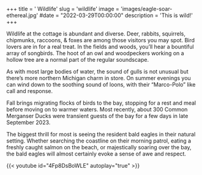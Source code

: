 +++
title = '   Wildlife'
slug = 'wildlife'
image = 'images/eagle-soar-ethereal.jpg'
#date = "2022-03-29T00:00:00"
description = 'This is wild!'
+++

Wildlife at the cottage is abundant and diverse. Deer, rabbits, squirrels, chipmunks, raccoons, & foxes are among those visitors you may spot. Bird lovers are in for a real treat. In the fields and woods, you’ll hear a bountiful array of songbirds. The hoot of an owl and woodpeckers working on a hollow tree are a normal part of the regular soundscape. 

As with most large bodies of water, the sound of gulls is not unusual but there’s more northern Michigan charm in store. On summer evenings you can wind down to the soothing sound of loons, with their “Marco-Polo” like call and response.

Fall brings migrating flocks of birds to the bay, stopping for a rest and meal before moving on to warmer waters. Most recently, about 300 Common Merganser Ducks were transient guests of the bay for a few days in late September 2023.

The biggest thrill for most is seeing the resident bald eagles in their natural setting. Whether searching the coastline on their morning patrol, eating a freshly caught salmon on the beach, or majestically soaring over the bay, the bald eagles will almost certainly evoke a sense of awe and respect. 

{{< youtube id="4Fp8DsBoWLE" autoplay="true" >}}
